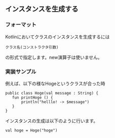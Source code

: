 ## インスタンスを生成する
   
   
   
### フォーマット
   
Kotlinにおいてクラスのインスタンスを生成するには
   
   
    クラス名(コンストラクタ引数)
   
   
の形式で指定します。new演算子は使いません。   
   
  
### 実装サンプル
例えば、以下の様なHogeというクラスが合った時   

    public class Hoge(val message : String) {
       fun printHoge () {
           println("helllo! -> $message")
       }
    }
 
インスタンスの生成は以下のように行います。

    val hoge = Hoge("hoge")
   
   
  
   
   
   
   
   
